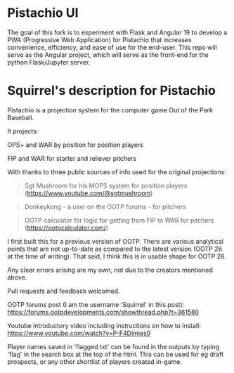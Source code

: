 # Pistachio UI

The goal of this fork is to experiment with Flask and Angular 19 to develop a PWA (Progressive Web Application) for Pistachio that increases convenience, efficiency, and ease of use for the end-user.
This repo will serve as the Angular project, which will serve as the front-end for the python Flask/Jupyter server.

# Squirrel's description for Pistachio

Pistachio is a projection system for the computer game Out of the Park Baseball.

It projects:

OPS+ and WAR by position for position players

FIP and WAR for starter and reliever pitchers

With thanks to three public sources of info used for the original projections:

> Sgt Mushroom for his MOPS system for position players (https://www.youtube.com/@sgtmushroom)

> Donkeykong - a user on the OOTP forums - for pitchers

> OOTP calculator for logic for getting from FIP to WAR for pitchers (https://ootpcalculator.com/)

I first built this for a previous version of OOTP. There are various analytical points that are not up-to-date as compared to the latest version (OOTP 26 at the time of writing). That said, I think this is in usable shape for OOTP 26.

Any clear errors arising are my own, not due to the creators mentioned above.

Pull requests and feedback welcomed.

OOTP forums post (I am the username 'Squirrel' in this post): https://forums.ootpdevelopments.com/showthread.php?t=361580

Youtube introductory video including instructions on how to install: https://www.youtube.com/watch?v=P-F4Djmjes0

Player names saved in 'flagged.txt' can be found in the outputs by typing 'flag' in the search box at the top of the html. This can be used for eg draft prospects, or any other shortlist of players created in-game.
